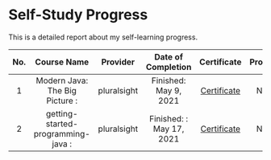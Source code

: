 # Self-Study Progress

This is a detailed report about my self-learning progress.

|No.| Course Name | Provider | Date of Completion | Certificate | Project|
|:-:|:-----------------:|:-----------:|:-----------------:|:-------------:|:-----------:|
|1| Modern Java: The Big Picture : |pluralsight|Finished: May 9, 2021|[Certificate](https://drive.google.com/file/d/19Nq14ird4-YEUJ2OZcPHImUrGv0FRSpV/view?usp=sharing)|N/A|
|2| getting-started-programming-java : |pluralsight|Finished: : May 17, 2021|[Certificate](https://drive.google.com/file/d/19Nq14ird4-YEUJ2OZcPHImUrGv0FRSpV/view?usp=sharing)|N/A|



